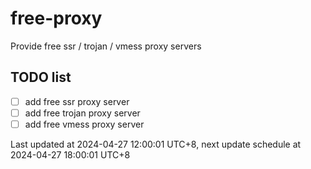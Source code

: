 
# free-proxy
Provide free ssr / trojan / vmess proxy servers


## TODO list
- [ ] add free ssr proxy server
- [ ] add free trojan proxy server
- [ ] add free vmess proxy server

Last updated at 2024-04-27 12:00:01 UTC+8, next update schedule at 2024-04-27 18:00:01 UTC+8


